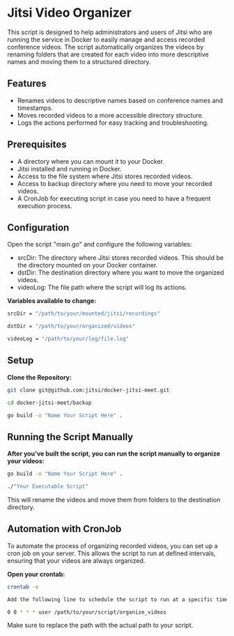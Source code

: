 # Jitsi Video Organizer

This script is designed to help administrators and users of Jitsi who are running the service in Docker to easily manage and access recorded conference videos. The script automatically organizes the videos by renaming folders that are created for each video into more descriptive names and moving them to a structured directory.

## Features

- Renames videos to descriptive names based on conference names and timestamps.
- Moves recorded videos to a more accessible directory structure.
- Logs the actions performed for easy tracking and troubleshooting.

## Prerequisites

- A directory where you can mount it to your Docker.
- Jitsi installed and running in Docker.
- Access to the file system where Jitsi stores recorded videos.
- Access to backup directory where you need to move your recorded videos.
- A CronJob for executing script in case you need to have a frequent execution process.


## Configuration

Open the script "main.go" and configure the following variables:

- srcDir: The directory where Jitsi stores recorded videos. This should be the directory mounted on your Docker container.
- dstDir: The destination directory where you want to move the organized videos.
- videoLog: The file path where the script will log its actions.

**Variables available to change:**
   ```bash
   srcDir = "/path/to/your/mounted/jitsi/recordings"

   dstDir = "/path/to/your/organized/videos"

   videoLog = "/path/to/your/log/file.log"
   ```

## Setup

**Clone the Repository:**

   ```bash
   git clone git@github.com:jitsi/docker-jitsi-meet.git 

   cd docker-jitsi-meet/backup

   go build -o "Name Your Script Here" .
   ```

## Running the Script Manually

**After you've built the script, you can run the script manually to organize your videos:**
   ```bash
   go build -o "Name Your Script Here" .

   ./"Your Executable Script"
   ```
This will rename the videos and move them from folders to the destination directory.

## Automation with CronJob
To automate the process of organizing recorded videos, you can set up a cron job on your server. This allows the script to run at defined intervals, ensuring that your videos are always organized.

**Open your crontab:**

```bash
crontab -e

Add the following line to schedule the script to run at a specific time. For example, to run the script every day at midnight:

0 0 * * * user /path/to/your/script/organize_videos
```
Make sure to replace the path with the actual path to your script.


